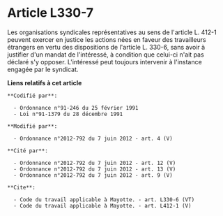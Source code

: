 # Article L330-7

Les organisations syndicales représentatives au sens de l'article L. 412-1 peuvent exercer en justice les actions nées en
faveur des travailleurs étrangers en vertu des dispositions de l'article L. 330-6, sans avoir à justifier d'un mandat de
l'intéressé, à condition que celui-ci n'ait pas déclaré s'y opposer. L'intéressé peut toujours intervenir à l'instance
engagée par le syndicat.

**Liens relatifs à cet article**

	**Codifié par**:

	  - Ordonnance n°91-246 du 25 février 1991
	  - Loi n°91-1379 du 28 décembre 1991

	**Modifié par**:

	  - Ordonnance n°2012-792 du 7 juin 2012 - art. 4 (V)

	**Cité par**:

	  - Ordonnance n°2012-792 du 7 juin 2012 - art. 12 (V)
	  - Ordonnance n°2012-792 du 7 juin 2012 - art. 13 (V)
	  - Ordonnance n°2012-792 du 7 juin 2012 - art. 9 (V)

	**Cite**:

	  - Code du travail applicable à Mayotte. - art. L330-6 (VT)
	  - Code du travail applicable à Mayotte. - art. L412-1 (V)
